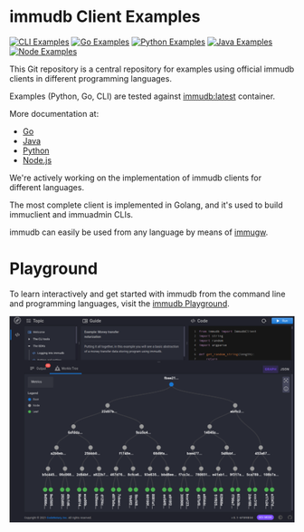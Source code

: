 # immudb Client Examples

[![CLI Examples](https://github.com/codenotary/immudb-client-examples/actions/workflows/cli.yml/badge.svg)](https://github.com/codenotary/immudb-client-examples/actions/workflows/cli.yml) [![Go Examples](https://github.com/codenotary/immudb-client-examples/actions/workflows/go.yml/badge.svg)](https://github.com/codenotary/immudb-client-examples/actions/workflows/go.yml) [![Python Examples](https://github.com/codenotary/immudb-client-examples/actions/workflows/python.yml/badge.svg)](https://github.com/codenotary/immudb-client-examples/actions/workflows/python.yml) [![Java Examples](https://github.com/codenotary/immudb-client-examples/actions/workflows/java.yml/badge.svg)](https://github.com/codenotary/immudb-client-examples/actions/workflows/java.yml) [![Node Examples](https://github.com/codenotary/immudb-client-examples/actions/workflows/node.yml/badge.svg)](https://github.com/codenotary/immudb-client-examples/actions/workflows/node.yml)

This Git repository is a central repository for examples using official immudb clients in different programming languages.

Examples (Python, Go, CLI) are tested against [immudb:latest](https://hub.docker.com/r/codenotary/immudb) container.

More documentation at:
- [Go](https://docs.immudb.io/master/) 
- [Java](https://github.com/codenotary/immudb4j)
- [Python](https://github.com/codenotary/immudb-py)
- [Node.js](https://github.com/codenotary/immudb-node)

We're actively working on the implementation of immudb clients for different languages.

The most complete client is implemented in Golang, and it's used to build immuclient and immuadmin CLIs.

immudb can easily be used from any language by means of [immugw].

[immugw]: https://immudb.io/docs/immugw/

# Playground

To learn interactively and get started with immudb from the command line and programming languages, visit the [immudb Playground](https://play.codenotary.com).

[![The immudb Playground](img/playground.png)](https://play.codenotary.com)
